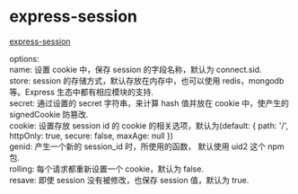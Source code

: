 
# express-session

[express-session](https://github.com/expressjs/session)
	
options:  	
name: 设置 cookie 中，保存 session 的字段名称，默认为 connect.sid.   
store: session 的存储方式，默认存放在内存中，也可以使用 redis，mongodb 等。Express 生态中都有相应模块的支持.   
secret: 通过设置的 secret 字符串，来计算 hash 值并放在 cookie 中，使产生的 signedCookie 防篡改.  
cookie: 设置存放 session id 的 cookie 的相关选项，默认为(default: { path: '/', httpOnly: true, secure: false, maxAge: null })   
genid: 产生一个新的 session_id 时，所使用的函数， 默认使用 uid2 这个 npm 包.  
rolling: 每个请求都重新设置一个 cookie，默认为 false.  
resave: 即使 session 没有被修改，也保存 session 值，默认为 true.    
